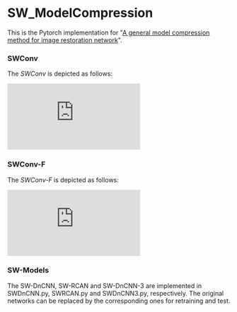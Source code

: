 # SW_ModelCompression

This is the Pytorch implementation for "[A general model compression method for image restoration network](https://doi.org/10.1016/j.image.2021.116134)".

### SWConv

The *SWConv* is depicted as follows:

![image](https://github.com/xiaoj45/SW_ModelCompression/blob/main/figures/SWConv.pdf)

### SWConv-F

The *SWConv-F* is depicted as follows:

![image](https://github.com/xiaoj45/SW_ModelCompression/blob/main/figures/SWConv-F.pdf)

### SW-Models

The SW-DnCNN, SW-RCAN and SW-DnCNN-3 are implemented in SWDnCNN.py, SWRCAN.py and SWDnCNN3.py, respectively. The original networks can be replaced by the corresponding ones for retraining and test.